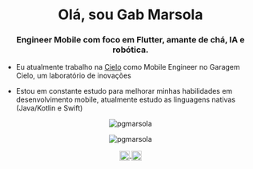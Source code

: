 <h1 align = "center"> Olá, sou Gab Marsola </h1>
<h3 align = "center">Engineer Mobile com foco em Flutter, amante de chá, IA e robótica.</h3>

- Eu atualmente trabalho na [Cielo](https://www.cielo.com.br) como Mobile Engineer no Garagem Cielo, um laboratório de inovações 

- Estou em constante estudo para melhorar minhas habilidades em desenvolvimento mobile, atualmente estudo as linguagens nativas (Java/Kotlin e Swift)

<p align="center">
  <img src="https://github-readme-stats.vercel.app/api?username=pgmarsola&show_icons=true&count_private=true" alt="pgmarsola" />
</p>

<p align="center">
  <img src="https://github-readme-stats.vercel.app/api/top-langs/?username=pgmarsola" alt="pgmarsola" />
</p>

<p align="center">
 <a href="https://twitter.com/gabmizera" target="blank">
   <img align="center" src="https://cdn.jsdelivr.net/npm/simple-icons@3.0.1/icons/twitter.svg" alt="https://twitter.com/gabmizera" height="20" width="20" color="#FFFFFF"/>
 </a>
 <a href="https://www.linkedin.com/in/pamelamarsola/" target="blank">
  <img align="center" src="https://cdn.jsdelivr.net/npm/simple-icons@3.0.1/icons/linkedin.svg" alt="https://www.linkedin.com/in/pamelamarsola/" height="20" width="20"  color="#FFFFFF"/>
 </a>
</p>

